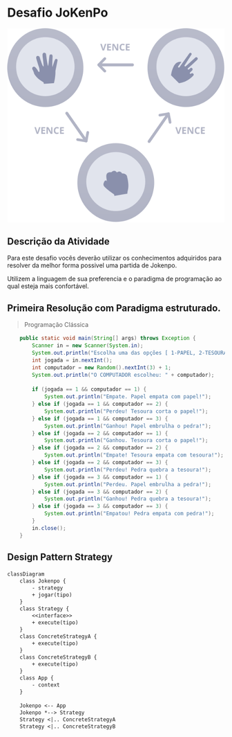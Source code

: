 # Desafio JoKenPo

<!-- ![](https://i.imgur.com/p9MPH.png) -->
![](https://raw.githubusercontent.com/Jorgen-Jr/jokenpo-react/4d74f2becc62418db030b13315deec16b6f2023f/src/assets/images/image-rulesptBR.svg)

## Descrição da Atividade

Para este desafio vocês deverão utilizar os conhecimentos adquiridos para resolver da melhor forma possivel uma partida de Jokenpo.

Utilizem a linguagem de sua preferencia e o paradigma de programação ao qual esteja mais confortável.


## Primeira Resolução com Paradigma estruturado.

> Programação Clássica

```java
    public static void main(String[] args) throws Exception {
        Scanner in = new Scanner(System.in);
        System.out.println("Escolha uma das opções [ 1-PAPEL, 2-TESOURA, 3-PEDRA]\n");
        int jogada = in.nextInt();
        int computador = new Random().nextInt(3) + 1;
        System.out.println("O COMPUTADOR escolheu: " + computador);

        if (jogada == 1 && computador == 1) {
            System.out.println("Empate. Papel empata com papel!");
        } else if (jogada == 1 && computador == 2) {
            System.out.println("Perdeu! Tesoura corta o papel!");
        } else if (jogada == 1 && computador == 3) {
            System.out.println("Ganhou! Papel embrulha o pedra!");
        } else if (jogada == 2 && computador == 1) {
            System.out.println("Ganhou. Tesoura corta o papel!");
        } else if (jogada == 2 && computador == 2) {
            System.out.println("Empate! Tesoura empata com tesoura!");
        } else if (jogada == 2 && computador == 3) {
            System.out.println("Perdeu! Pedra quebra a tesoura!");
        } else if (jogada == 3 && computador == 1) {
            System.out.println("Perdeu. Papel embrulha a pedra!");
        } else if (jogada == 3 && computador == 2) {
            System.out.println("Ganhou! Pedra quebra a tesoura!");
        } else if (jogada == 3 && computador == 3) {
            System.out.println("Empatou! Pedra empata com pedra!");
        } 
        in.close();
    }

```

## Design Pattern Strategy

```mermaid
classDiagram
    class Jokenpo {
        - strategy
        + jogar(tipo)
    }
    class Strategy { 
        <<interface>> 
        + execute(tipo)
    }
    class ConcreteStrategyA {
        + execute(tipo)
    }
    class ConcreteStrategyB {
        + execute(tipo)
    }
    class App {
        - context
    }
    
    Jokenpo <-- App
    Jokenpo *--> Strategy
    Strategy <|.. ConcreteStrategyA
    Strategy <|.. ConcreteStrategyB
```
